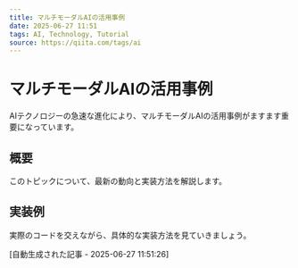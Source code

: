 ```yaml
---
title: マルチモーダルAIの活用事例
date: 2025-06-27 11:51
tags: AI, Technology, Tutorial
source: https://qiita.com/tags/ai
---
```


# マルチモーダルAIの活用事例

AIテクノロジーの急速な進化により、マルチモーダルAIの活用事例がますます重要になっています。

## 概要

このトピックについて、最新の動向と実装方法を解説します。

## 実装例

実際のコードを交えながら、具体的な実装方法を見ていきましょう。

[自動生成された記事 - 2025-06-27 11:51:26]